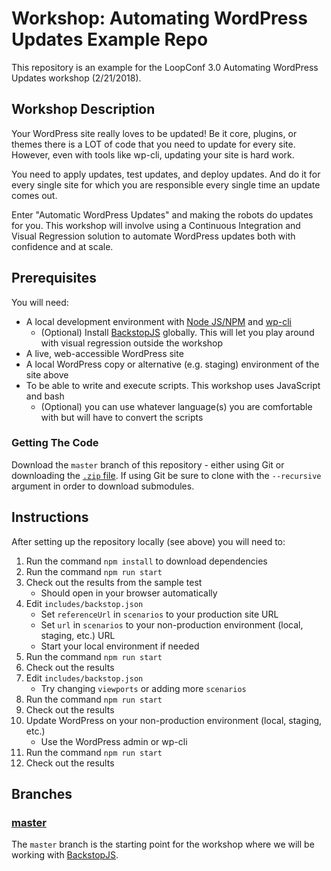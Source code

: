 # Workshop: Automating WordPress Updates Example Repo
This repository is an example for the LoopConf 3.0 Automating WordPress Updates workshop (2/21/2018).  

## Workshop Description
Your WordPress site really loves to be updated! Be it core, plugins, or themes there is a LOT of code that you need to update for every site. However, even with tools like wp-cli, updating your site is hard work.

You need to apply updates, test updates, and deploy updates. And do it for every single site for which you are responsible every single time an update comes out.

Enter "Automatic WordPress Updates" and making the robots do updates for you. This workshop will involve using a Continuous Integration and Visual Regression solution to automate WordPress updates both with confidence and at scale.

## Prerequisites
You will need:
* A local development environment with [Node JS/NPM](https://docs.npmjs.com/getting-started/installing-node) and [wp-cli](wp-cli.org)
    - (Optional) Install [BackstopJS](https://github.com/garris/BackstopJS) globally. This will let you play around with visual regression outside the workshop
* A live, web-accessible WordPress site
* A local WordPress copy or alternative (e.g. staging) environment of the site above
* To be able to write and execute scripts. This workshop uses JavaScript and bash
    - (Optional) you can use whatever language(s) you are comfortable with but will have to convert the scripts

### Getting The Code
Download the `master` branch of this repository - either using Git or downloading the [`.zip` file](https://github.com/ataylorme/loopconf-2018-automated-update-workshop/archive/master.zip). If using Git be sure to clone with the `--recursive` argument in order to download submodules.

## Instructions
After setting up the repository locally (see above) you will need to:
1. Run the command `npm install` to download dependencies
1. Run the command `npm run start`
1. Check out the results from the sample test
    - Should open in your browser automatically
1. Edit `includes/backstop.json`
    - Set `referenceUrl` in `scenarios` to your production site URL
    - Set `url` in `scenarios` to your non-production environment (local, staging, etc.) URL
    - Start your local environment if needed
1. Run the command `npm run start`
1. Check out the results
1. Edit `includes/backstop.json`
    - Try changing `viewports` or adding more `scenarios`
1. Run the command `npm run start`
1. Check out the results
1. Update WordPress on your non-production environment (local, staging, etc.)
    - Use the WordPress admin or wp-cli
1. Run the command `npm run start`
1. Check out the results

## Branches

### [master](https://github.com/ataylorme/loopconf-2018-automated-update-workshop/tree/master)
The `master` branch is the starting point for the workshop where we will be working with [BackstopJS](https://github.com/garris/BackstopJS).
